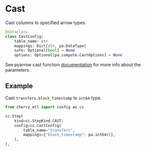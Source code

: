 # Cast

Cast columns to specified arrow types.

```python
@dataclass
class CastConfig:
    table_name: str
    mappings: Dict[str, pa.DataType]
    safe: Optional[bool] = None
    options: Optional[pa_compute.CastOptions] = None
```

See pyarrow cast function [documentation](https://arrow.apache.org/docs/python/generated/pyarrow.compute.cast.html) for more info about the parameters.

## Example

Cast `transfers.block_timestamp` to `int64` type.

```python
from cherry_etl import config as cc

cc.Step(
    kind=cc.StepKind.CAST,
    config=cc.CastConfig(
        table_name="transfers",
        mappings={"block_timestamp": pa.int64()},
    ),
),
```
